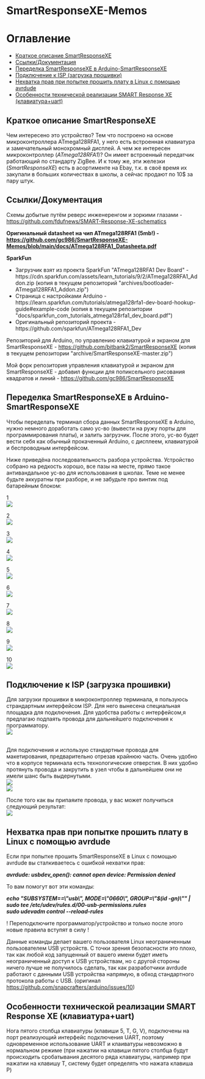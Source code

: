 # SmartResponseXE-Memos

<h1>Оглавление</h1>
<ul>
  <li><a href="#about">Краткое описание SmartResponseXE</a>
  <li><a href="#links">Ссылки/Документация</a>
  <li><a href="#remake-terminal">Переделка SmartResponseXE в Arduino-SmartResponseXE</a>
  <li><a href="#connecting-spi">Подключение к ISP (загрузка прошивки)<a>
  <li><a href="#no-access-linux-avr-dude">Нехватка прав при попытке прошить плату в Linux с помощью avrdude</a>
  <li><a href="#features-terminal-smart-response-xe">Особенности технической реализации SMART Response XE (клавиатура+uart)</a>
</ul>



<h2><a name="about">Краткое описание SmartResponseXE</a></h2>

Чем интересено это устройство? Тем что построено на основе микроконтроллера ATmega128RFA1, у него есть встроенная клавиатура и замечательный монохромный дисплей. А чем же интересен микроконтроллер (<i>ATmega128RFA1</i>)? Он имеет встроенный передатчик работающий по стандарту ZigBee. И к тому же, эти железки (<i>SmartResponseXE</i>) есть в асортименте на Ebay, т.к. в своё время их закупали в больших количествах в школы, а сейчас продают по 10$ за пару штук.

<a name="links"><h2>Ссылки/Документация</h2></a>
Схемы добытые путём реверс инженеренгом и зоркими глазами - https://github.com/fdufnews/SMART-Response-XE-schematics

<b>Оригинальный datasheet на чип ATmega128RFA1 (5mb!) - https://github.com/gc986/SmartResponseXE-Memos/blob/main/docs/ATmega128RFA1_Datasheeta.pdf</b>

<b>SparkFun</b>
<ul>
  <li>Загрузчик взят из проекта SparkFun "ATmega128RFA1 Dev Board" - https://cdn.sparkfun.com/assets/learn_tutorials/9/2/ATmega128RFA1_Addon.zip
  (копия в текущем репозиторий "archives/bootloader-ATmega128RFA1_Addon.zip")</li>
  <li>Страница с настройками Arduino - https://learn.sparkfun.com/tutorials/atmega128rfa1-dev-board-hookup-guide#example-code
  (копия в текущем репозитории "docs/sparkfun_com_tutorials_atmega128rfa1_dev_board.pdf")</li>
  <li>Оригинальный репозиторий проекта - https://github.com/sparkfun/ATmega128RFA1_Dev</li>
</ul>


Репозиторий для Arduino, по управлению клавиатурой и экраном для SmartResponseXE - https://github.com/bitbank2/SmartResponseXE
(копия в текущем репозитории "archive/SmartResponseXE-master.zip")


Мой форк репозитория управления клавиатурой и экраном для SmartResponseXE - добавил функции для попиксельного рисования квадратов и линий - https://github.com/gc986/SmartResponseXE


<a name="remake-terminal"><h2>Переделка SmartResponseXE в Arduino-SmartResponseXE</h2></a>
Чтобы переделать терминал сбора данных SmartResponseXE в Arduino, нужно немного доработать само ус-во (вывести на ружу порты для программирования платы), и залить загрузчик. После этого, ус-во будет вести себя как обычный прокаченный Arduino, с дисплеем, клавиатурой и беспроводным интерфейсом.

Ниже приведёна последовательность разбора устройства. Устройство собрано на редкость хорошо, все пазы на месте, прямо такое антивандальное ус-во для использования в школах. Теме не менее будьте аккуратны при разборе, и не забудьте про винтик под батарейным блоком:


1<br>
<img src="https://github.com/gc986/SmartResponseXE-Memos/blob/main/images/disassembling-1.jpg">

2<br>
<img src="https://github.com/gc986/SmartResponseXE-Memos/blob/main/images/disassembling-2.jpg">

3<br>
<img src="https://github.com/gc986/SmartResponseXE-Memos/blob/main/images/disassembling-3.jpg">

4<br>
<img src="https://github.com/gc986/SmartResponseXE-Memos/blob/main/images/disassembling-4.jpg">

5<br>
<img src="https://github.com/gc986/SmartResponseXE-Memos/blob/main/images/disassembling-5.jpg">

6<br>
<img src="https://github.com/gc986/SmartResponseXE-Memos/blob/main/images/disassembling-6.jpg">

7<br>
<img src="https://github.com/gc986/SmartResponseXE-Memos/blob/main/images/disassembling-7.jpg">

8<br>
<img src="https://github.com/gc986/SmartResponseXE-Memos/blob/main/images/disassembling-8.jpg">

9<br>
<img src="https://github.com/gc986/SmartResponseXE-Memos/blob/main/images/disassembling-9.jpg">

10<br>
<img src="https://github.com/gc986/SmartResponseXE-Memos/blob/main/images/disassembling-10.jpg">


<a name="connecting-spi"><h2>Подключение к ISP (загрузка прошивки)</h2></a>
Для загрузки прошивки в микроконтроллер терминала, я пользуюсь страндартным интерфейсом ISP. Для него вынесена специальная площадка для подключения. Для удобства работы с интерфейсом,я предлагаю подпаять провода для дальнейшего подключения к программатору.
<br>
<img src="https://github.com/gc986/SmartResponseXE-Memos/blob/main/images/ISP-0.jpg">

<br>
Для подключения и использую стандартные провода для макетирования, предварительно отрезав крайнюю часть. Очень удобно что в корпусе терминала есть технологические отверстия. В них удобно протянуть провода и закрутить в узел чтобы в дальнейшем они не имели шанс быть выдернутыми.
<br>
<img src="https://github.com/gc986/SmartResponseXE-Memos/blob/main/images/ISP-1.jpg">
<br>
<img src="https://github.com/gc986/SmartResponseXE-Memos/blob/main/images/ISP-2.jpg">


После того как вы припаяите провода, у вас может получиться следующий результат:
<br>
<img src="https://github.com/gc986/SmartResponseXE-Memos/blob/main/images/ISP-3.jpg">


<a name="no-access-linux-avr-dude"><h2>Нехватка прав при попытке прошить плату в Linux с помощью avrdude</h2></a>

Если при попытке прошить SmartResponseXE в Linux с помощью avrdude вы сталкиваетесь с ошибкой нехватки прав:

<i><b>avrdude: usbdev_open(): cannot open device: Permission denied</b></i>

То вам помогут вот эти команды:

<i><b>echo "SUBSYSTEM==\\"usb\\", MODE=\\"0660\\", GROUP=\\"$(id -gn)\\"" | sudo tee /etc/udev/rules.d/00-usb-permissions.rules
<br>
sudo udevadm control --reload-rules</b></i>

! Переподключите программатор/устройство и только после этого новые правила вступят в силу !

Данные команды делает вашего пользователя Linux неограниченным пользователем USB устройств. С точки зрения безопасности это плохо, так как любой код запущенный от вашего имени будет иметь неограниченный доступ к USB устройствам, но с другой стороны ничего лучше не получилось сделать, так как разработчики avrdude работают с данными USB устройства напрямую, в обход стандартного протокола работы с USB. (оригинал https://github.com/snapcrafters/arduino/issues/10)


<a name="features-terminal-smart-response-xe"><h2>Особенности технической реализации SMART Response XE (клавиатура+uart)</h2></a>
Нога пятого столбца клавиатуры (клавиши 5, T, G, V), подключены на порт реализующий интерфейс подключения UART, поэтому одновременное использование UART и клаиватуры невозможно в нормальном режиме (при нажатии на клавиши пятого столбца будут происходить сробатывания десятого ряда клавиатуры, например при нажатии на клавишу T, систему будет определять что нажата клавиша P)
